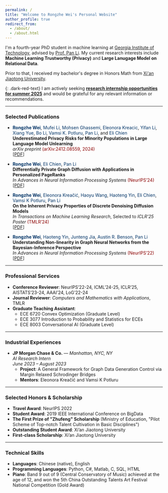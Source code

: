 ```yaml
---
permalink: /
title: "Welcome to Rongzhe Wei's Personal Website"
author_profile: true
redirect_from: 
  - /about/
  - /about.html
---
```


I'm a fourth-year PhD student in machine learning at [Georgia Institute of Technology](https://www.gatech.edu/), advised by [Prof. Pan Li](https://sites.google.com/view/panli-purdue/home). My current research interests include **Machine Learning Trustworthy (Privacy)** and **Large Lanugage Model on Relational Data**.

Prior to that, I received my bachelor's degree in Honors Math from [Xi'an Jiaotong University](https://www.xjtu.edu.cn/).

{: .dark-red-text}
I am actively seeking <b><u>research internship opportunities for summer 2025</u></b> and would be grateful for any relevant information or recommendations.

---

### <i class="fas fa-book-open" style="color:#007bff;"></i> Selected Publications

- **<span style="color:#003366;">Rongzhe Wei</span>**, <span style="color:#003366;">Mufei Li</span>, <span style="color:#003366;">Mohsen Ghassemi</span>, <span style="color:#003366;">Eleonora Kreacic</span>, <span style="color:#003366;">Yifan Li</span>, <span style="color:#003366;">Xiang Yue</span>, <span style="color:#003366;">Bo Li</span>, <span style="color:#003366;">Vamsi K. Potluru</span>, <span style="color:#003366;">Pan Li</span>, and <span style="color:#003366;">Eli Chien</span>  
  **Underestimated Privacy Risks for Minority Populations in Large Language Model Unlearning**  
  *arXiv preprint* <span style="color:#8B0000;">(arXiv:2412.08559, 2024)</span>  
  [[PDF](https://arxiv.org/pdf/2412.08559)]

- **<span style="color:#003366;">Rongzhe Wei</span>**, <span style="color:#003366;">Eli Chien</span>, <span style="color:#003366;">Pan Li</span>  
  **Differentially Private Graph Diffusion with Applications in Personalized PageRanks**  
  *In Advances in Neural Information Processing Systems* <span style="color:#8B0000;">(NeurIPS’24)</span>  
  [[PDF](https://arxiv.org/pdf/2407.00077)]

- **<span style="color:#003366;">Rongzhe Wei</span>**, <span style="color:#003366;">Eleonora Kreačić</span>, <span style="color:#003366;">Haoyu Wang</span>, <span style="color:#003366;">Haoteng Yin</span>, <span style="color:#003366;">Eli Chien</span>, <span style="color:#003366;">Vamsi K Potluru</span>, <span style="color:#003366;">Pan Li</span>  
  **On the Inherent Privacy Properties of Discrete Denoising Diffusion Models**  
  *In Transactions on Machine Learning Research*, Selected to *ICLR’25 Poster* <span style="color:#8B0000;">(TMLR’24)</span>  
  [[PDF](https://arxiv.org/pdf/2310.15524)]

- **<span style="color:#003366;">Rongzhe Wei</span>**, <span style="color:#003366;">Haoteng Yin</span>, <span style="color:#003366;">Junteng Jia</span>, <span style="color:#003366;">Austin R. Benson</span>, <span style="color:#003366;">Pan Li</span>  
  **Understanding Non-linearity in Graph Neural Networks from the Bayesian-Inference Perspective**  
  *In Advances in Neural Information Processing Systems* <span style="color:#8B0000;">(NeurIPS’22)</span>  
  [[PDF](https://arxiv.org/pdf/2207.11311)]

---

### <i class="fas fa-briefcase" style="color:#28a745;"></i> Professional Services
- **Conference Reviewer**: NeurIPS’22-24, ICML’24-25, ICLR’25, AISTATS’23-24, AAAI’24, LoG’22-24  
- **Journal Reviewer**: *Computers and Mathematics with Applications*, TMLR  
- **Graduate Teaching Assistant**:  
  - ECE 6720 Convex Optimization (Graduate Level)  
  - ECE 3077 Introduction to Probability and Statistics for ECEs  
  - ECE 8003 Conversational AI (Graduate Level) 

---

### <i class="fas fa-industry" style="color:#ff6347;"></i> Industrial Experiences
- **JP Morgan Chase & Co.** — *Manhattan, NYC, NY*  
  *AI Research Intern*  
  *June 2023 – August 2023*  
  - **Project**: A General Framework for Graph Data Generation Control via Margin Relaxed Schrodinger Bridges  
  - **Mentors**: Eleonora Kreačić and Vamsi K Potluru  

---

### <i class="fas fa-award" style="color:#ffc107;"></i> Selected Honors & Scholarship
- **Travel Award**: NeurIPS 2022  
- **Student Award**: 2019 IEEE International Conference on BigData  
- **The First Prize of "Zhufeng" Scholarship** (Ministry of Education, "Pilot Scheme of Top-notch Talent Cultivation in Basic Disciplines")  
- **Outstanding Student Award**: Xi’an Jiaotong University   
- **First-class Scholarship**: Xi’an Jiaotong University  

---

### <i class="fas fa-tools" style="color:#6c757d;"></i> Technical Skills
- **Languages**: Chinese (native), English  
- **Programming Languages**: Python, C#, Matlab, C, SQL, HTML  
- **Piano**: Band 9 out of 9 (Central Conservatory of Music) achieved at the age of 12, and won the 5th China Outstanding Talents Art Festival National Competition (Gold Award)  
